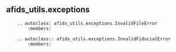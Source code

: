 ## afids_utils.exceptions

```{eval-rst}
    .. autoclass: afids_utils.exceptions.InvalidFileError
        :members:
```

```{eval-rst}
    .. autoclass:: afids_utils.exceptions.InvalidFiducialError
        :members:
```